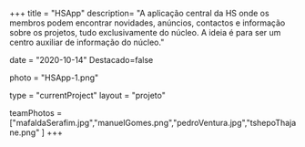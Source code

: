 +++
title = "HSApp"
description= "A aplicação central da HS onde os membros podem encontrar novidades, anúncios, contactos e informação sobre os projetos, tudo exclusivamente do núcleo. A ideia é para ser um centro auxiliar de informação do núcleo." 

date = "2020-10-14" 
Destacado=false 

photo = "HSApp-1.png" 

type = "currentProject" 
layout = "projeto" 

teamPhotos = ["mafaldaSerafim.jpg","manuelGomes.png","pedroVentura.jpg","tshepoThajane.png" ] 
+++